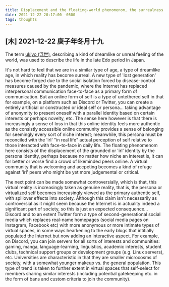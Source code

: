```yaml
---
title: Displacement and the floating-world phenomenom, the surrealness of reality
date: 2021-12-22 20:17:00 -0500
tags: thoughts
---
```


## [木] 2021-12-22 庚子年冬月十九

The term [ukiyo (浮世)](https://en.wikipedia.org/wiki/Ukiyo), describing a kind of dreamlike or unreal feeling of the world, was used to describe the life in the late Edo period in Japan.
<!-- 曾經有「浮世」所詞，指一種浮沉世界、飄揚如夢，話說是描寫著日本江戶時代晚年一種時代文化及史觀。 --><!-- 大唐盛年時， -->

It's not hard to feel that we are in a similar type of age, a type of dreamlike age, in which reality has become surreal. A new type of 'lost generation' has become forged due to the social isolation forced by disease-control measures caused by the pandemic, where the Internet has replaced interpersonal communication face-to-face as a primary form of communication. But an online form of self is a type of untethered self in that for example, on a platform such as Discord or Twitter, you can create a entirely artificial or constructed or ideal self or persona... taking advantage of anonymity to present oneself with a parallel identity based on certain interests or perhaps novelty, etc. The sense here however is that there is increasingly a sense of loss in that this online identity feels more authentic as the consistly accessible online community provides a sense of belonging for seemingly every sort of niche interest; meanwhile, this persona must be reconciled with the 'irl' "in real life" actual perception of self relative to those interacted with face-to-face in daily life. The floating phenomenom here consists of the displacement of the grounded or 'irl' identity by the persona identity, perhaps because no matter how niche an interest is, it can for better or worse find a crowd of likeminded peers online. A virtual community that is welcoming and accpeting becomes a kind of refuge against 'irl' peers who might be yet more judgemental or critical.

The next point can be made somewhat controversially, which is that, this virtual reality is increasingly taken as genuine reality, that is, the persona or virtualized self becomes increasingly viewed as the primary authentic self, with spillover effects into society. Although this claim isn't necessarily as controversial as it might seem because the Internet is in actuality indeed a significant part of society, so this is just an expected consequence... Discord and to an extent Twitter form a type of second-generational social media which replaces real-name homepages (social media pages on Instagram, Facebook etc) with more anonymous or more intimate types of virtual spaces, in some ways hearkening to the early blogs that intitially populated the Internet but now adding an interactive aspect. For example, on Discord, you can join servers for all sorts of interests and communities: gaming, manga, language-learning, linguistics, academic interests, student clubs, technical support groups or development groups (e.g. Linux servers), etc. Universities are characteristic in that they are smaller microcosms of society, with a somewhat younger makeup vs. the general population. This type of trend is taken to further extent in virtual spaces that self-select for members sharing similar interests (including potential gatekeeping etc. in the form of bans and custom criteria to join the community).
